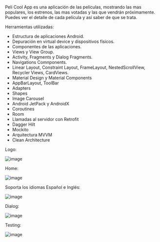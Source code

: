 Peli Cool App es una aplicación de las películas, mostrando las mas populares, los estrenos, las mas votadas y las que vendrán próximamente.
Puedes ver el detalle de cada película y así saber de que se trata.


Herramientas utilizadas:
- Estructura de aplicaciones Android.
- Depuración en virtual device y dispositivos físicos.
- Componentes de las aplicaciones.
- Views y View Group.
- Activity, Fragments y Dialog Fragments.
- Navigations Comnponents.
- Linear Layout, Constraint Layout, FrameLayout, NestedScrollView, Recycler Views, CardViews. 
- Material Design y Material Components
- AppBarLayout, ToolBar
- Adapters
- Shapes
- Image Carousel
- Android JetPack y AndroidX
- Coroutines
- Room
- Llamadas al servidor con Retrofit
- Dagger Hilt
- Mockito
- Arquitectura MVVM
- Clean Architecture




Logo:

![image](https://user-images.githubusercontent.com/101361708/179371518-7e9f9fc2-05d2-474e-b076-1c368168a06c.png)

Home:

![image](https://user-images.githubusercontent.com/101361708/179369676-d7fa630d-f0a1-4e28-a0e8-3006647816e9.png)

Soporta los idiomas Español e Inglés:

![image](https://user-images.githubusercontent.com/101361708/179369689-cb86e9a0-2bd6-4c8f-8999-0d1b19ae0e41.png)

Dialog:

![image](https://user-images.githubusercontent.com/101361708/179374032-ae5e7be1-7f2e-4589-af2a-a23e17b4ab30.png)

Testing:

![image](https://user-images.githubusercontent.com/101361708/179374260-55090b44-d9b0-4701-ad19-e24f680ef128.png)




